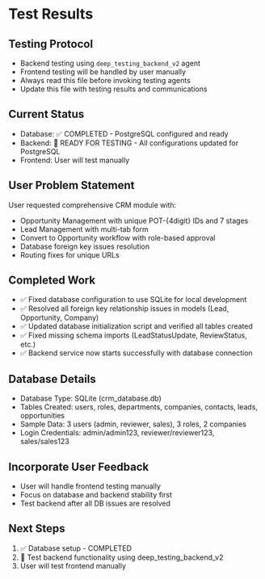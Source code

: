 # Test Results

## Testing Protocol
- Backend testing using `deep_testing_backend_v2` agent
- Frontend testing will be handled by user manually
- Always read this file before invoking testing agents
- Update this file with testing results and communications

## Current Status
- Database: ✅ COMPLETED - PostgreSQL configured and ready
- Backend: 🔄 READY FOR TESTING - All configurations updated for PostgreSQL
- Frontend: User will test manually

## User Problem Statement
User requested comprehensive CRM module with:
- Opportunity Management with unique POT-{4digit} IDs and 7 stages
- Lead Management with multi-tab form
- Convert to Opportunity workflow with role-based approval
- Database foreign key issues resolution
- Routing fixes for unique URLs

## Completed Work
- ✅ Fixed database configuration to use SQLite for local development
- ✅ Resolved all foreign key relationship issues in models (Lead, Opportunity, Company)
- ✅ Updated database initialization script and verified all tables created
- ✅ Fixed missing schema imports (LeadStatusUpdate, ReviewStatus, etc.)
- ✅ Backend service now starts successfully with database connection

## Database Details
- Database Type: SQLite (crm_database.db)
- Tables Created: users, roles, departments, companies, contacts, leads, opportunities
- Sample Data: 3 users (admin, reviewer, sales), 3 roles, 2 companies
- Login Credentials: admin/admin123, reviewer/reviewer123, sales/sales123

## Incorporate User Feedback
- User will handle frontend testing manually
- Focus on database and backend stability first
- Test backend after all DB issues are resolved

## Next Steps
1. ✅ Database setup - COMPLETED
2. 🔄 Test backend functionality using deep_testing_backend_v2
3. User will test frontend manually